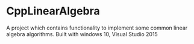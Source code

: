 # CppLinearAlgebra
A project which contains functionality to implement some common linear algebra algorithms. Built with windows 10, Visual Studio 2015
